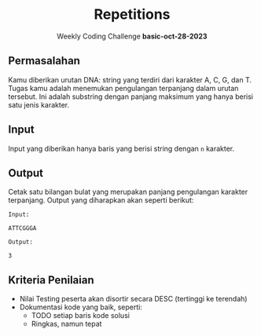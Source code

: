 <div align=center>
    <h1>Repetitions</h1>
    <p>Weekly Coding Challenge <b>basic-oct-28-2023</b></p>
</div>

## Permasalahan

Kamu diberikan urutan DNA: string yang terdiri dari karakter A, C, G, dan T. Tugas kamu adalah menemukan pengulangan terpanjang dalam urutan tersebut. Ini adalah substring dengan panjang maksimum yang hanya berisi satu jenis karakter.

## Input

Input yang diberikan hanya baris yang berisi string dengan `n` karakter.

## Output

Cetak satu bilangan bulat yang merupakan panjang pengulangan karakter terpanjang. Output yang diharapkan akan seperti berikut:

`Input:`

`ATTCGGGA`

`Output:`

`3`

## Kriteria Penilaian

- Nilai Testing peserta akan disortir secara DESC (tertinggi ke terendah)
- Dokumentasi kode yang baik, seperti:
  - TODO setiap baris kode solusi
  - Ringkas, namun tepat

